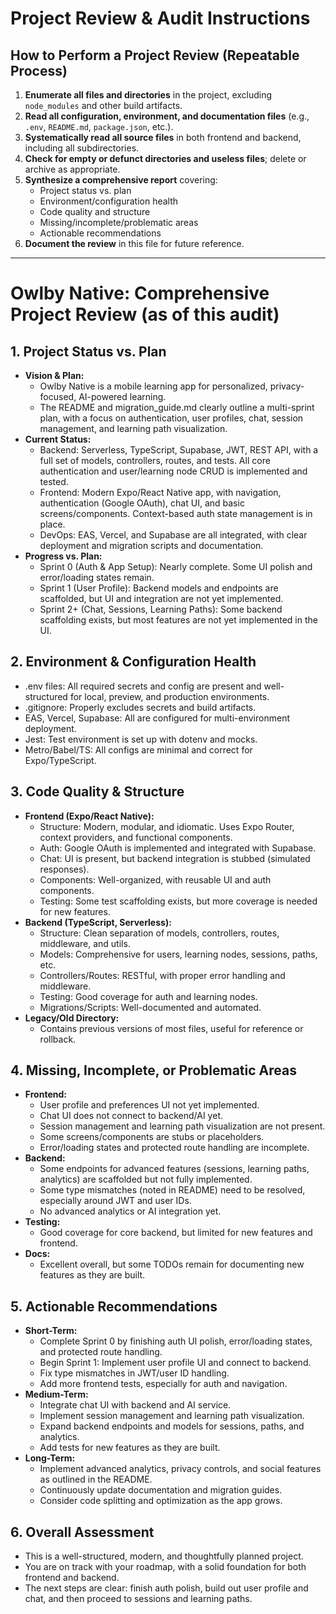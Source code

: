 # Project Review & Audit Instructions

## How to Perform a Project Review (Repeatable Process)

1. **Enumerate all files and directories** in the project, excluding `node_modules` and other build artifacts.
2. **Read all configuration, environment, and documentation files** (e.g., `.env`, `README.md`, `package.json`, etc.).
3. **Systematically read all source files** in both frontend and backend, including all subdirectories.
4. **Check for empty or defunct directories and useless files**; delete or archive as appropriate.
5. **Synthesize a comprehensive report** covering:
   - Project status vs. plan
   - Environment/configuration health
   - Code quality and structure
   - Missing/incomplete/problematic areas
   - Actionable recommendations
6. **Document the review** in this file for future reference.

---

# Owlby Native: Comprehensive Project Review (as of this audit)

## 1. Project Status vs. Plan

- **Vision & Plan:**
  - Owlby Native is a mobile learning app for personalized, privacy-focused, AI-powered learning.
  - The README and migration_guide.md clearly outline a multi-sprint plan, with a focus on authentication, user profiles, chat, session management, and learning path visualization.
- **Current Status:**
  - Backend: Serverless, TypeScript, Supabase, JWT, REST API, with a full set of models, controllers, routes, and tests. All core authentication and user/learning node CRUD is implemented and tested.
  - Frontend: Modern Expo/React Native app, with navigation, authentication (Google OAuth), chat UI, and basic screens/components. Context-based auth state management is in place.
  - DevOps: EAS, Vercel, and Supabase are all integrated, with clear deployment and migration scripts and documentation.
- **Progress vs. Plan:**
  - Sprint 0 (Auth & App Setup): Nearly complete. Some UI polish and error/loading states remain.
  - Sprint 1 (User Profile): Backend models and endpoints are scaffolded, but UI and integration are not yet implemented.
  - Sprint 2+ (Chat, Sessions, Learning Paths): Some backend scaffolding exists, but most features are not yet implemented in the UI.

## 2. Environment & Configuration Health

- .env files: All required secrets and config are present and well-structured for local, preview, and production environments.
- .gitignore: Properly excludes secrets and build artifacts.
- EAS, Vercel, Supabase: All are configured for multi-environment deployment.
- Jest: Test environment is set up with dotenv and mocks.
- Metro/Babel/TS: All configs are minimal and correct for Expo/TypeScript.

## 3. Code Quality & Structure

- **Frontend (Expo/React Native):**
  - Structure: Modern, modular, and idiomatic. Uses Expo Router, context providers, and functional components.
  - Auth: Google OAuth is implemented and integrated with Supabase.
  - Chat: UI is present, but backend integration is stubbed (simulated responses).
  - Components: Well-organized, with reusable UI and auth components.
  - Testing: Some test scaffolding exists, but more coverage is needed for new features.
- **Backend (TypeScript, Serverless):**
  - Structure: Clean separation of models, controllers, routes, middleware, and utils.
  - Models: Comprehensive for users, learning nodes, sessions, paths, etc.
  - Controllers/Routes: RESTful, with proper error handling and middleware.
  - Testing: Good coverage for auth and learning nodes.
  - Migrations/Scripts: Well-documented and automated.
- **Legacy/Old Directory:**
  - Contains previous versions of most files, useful for reference or rollback.

## 4. Missing, Incomplete, or Problematic Areas

- **Frontend:**
  - User profile and preferences UI not yet implemented.
  - Chat UI does not connect to backend/AI yet.
  - Session management and learning path visualization are not present.
  - Some screens/components are stubs or placeholders.
  - Error/loading states and protected route handling are incomplete.
- **Backend:**
  - Some endpoints for advanced features (sessions, learning paths, analytics) are scaffolded but not fully implemented.
  - Some type mismatches (noted in README) need to be resolved, especially around JWT and user IDs.
  - No advanced analytics or AI integration yet.
- **Testing:**
  - Good coverage for core backend, but limited for new features and frontend.
- **Docs:**
  - Excellent overall, but some TODOs remain for documenting new features as they are built.

## 5. Actionable Recommendations

- **Short-Term:**
  - Complete Sprint 0 by finishing auth UI polish, error/loading states, and protected route handling.
  - Begin Sprint 1: Implement user profile UI and connect to backend.
  - Fix type mismatches in JWT/user ID handling.
  - Add more frontend tests, especially for auth and navigation.
- **Medium-Term:**
  - Integrate chat UI with backend and AI service.
  - Implement session management and learning path visualization.
  - Expand backend endpoints and models for sessions, paths, and analytics.
  - Add tests for new features as they are built.
- **Long-Term:**
  - Implement advanced analytics, privacy controls, and social features as outlined in the README.
  - Continuously update documentation and migration guides.
  - Consider code splitting and optimization as the app grows.

## 6. Overall Assessment

- This is a well-structured, modern, and thoughtfully planned project.
- You are on track with your roadmap, with a solid foundation for both frontend and backend.
- The next steps are clear: finish auth polish, build out user profile and chat, and then proceed to sessions and learning paths. 